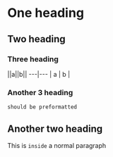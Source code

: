 # One heading

## Two heading

### Three heading

||a||b||
---|---
| a | b |


### Another 3 heading

```
should be preformatted
```

## Another two heading

This is `inside` a normal paragraph
